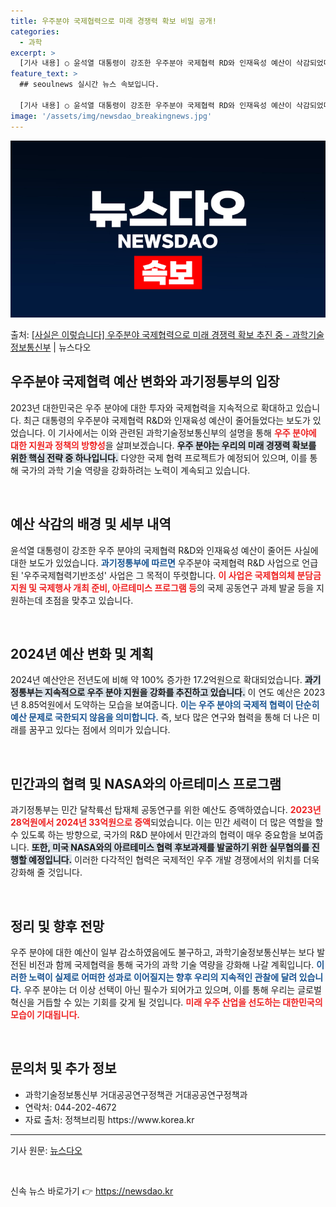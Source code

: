 ```yaml
---
title: 우주분야 국제협력으로 미래 경쟁력 확보 비밀 공개!
categories:
  - 과학
excerpt: >
  [기사 내용] ○ 윤석열 대통령이 강조한 우주분야 국제협력 RD와 인재육성 예산이 삭감되었다는 내용 [과기정…
feature_text: >
  ## seoulnews 실시간 뉴스 속보입니다.

  [기사 내용] ○ 윤석열 대통령이 강조한 우주분야 국제협력 RD와 인재육성 예산이 삭감되었다는 내용 [과기정…
image: '/assets/img/newsdao_breakingnews.jpg'
---
```


![뉴스다오 속보](/assets/img/newsdao_breakingnews.jpg)

<p>출처: <a href="https://newsdao.kr/1845" rel="dofollow">[사실은 이렇습니다] 우주분야 국제협력으로 미래 경쟁력 확보 추진 중 - 과학기술정보통신부</a> | 뉴스다오</p>

<h2 data-ke-size="size26">우주분야 국제협력 예산 변화와 과기정통부의 입장</h2>

<p data-ke-size="size16">2023년 대한민국은 우주 분야에 대한 투자와 국제협력을 지속적으로 확대하고 있습니다. 최근 대통령의 우주분야 국제협력 R&D와 인재육성 예산이 줄어들었다는 보도가 있었습니다. 이 기사에서는 이와 관련된 과학기술정보통신부의 설명을 통해 <b><span style="color: #ee2323;">우주 분야에 대한 지원과 정책의 방향성</span></b>을 살펴보겠습니다. <b><span style="background-color: #21538527;">우주 분야는 우리의 미래 경쟁력 확보를 위한 핵심 전략 중 하나입니다.</span></b> 다양한 국제 협력 프로젝트가 예정되어 있으며, 이를 통해 국가의 과학 기술 역량을 강화하려는 노력이 계속되고 있습니다.</p>

<p data-ke-size="size16">&nbsp;</p>

<h2 data-ke-size="size26">예산 삭감의 배경 및 세부 내역</h2>

<p data-ke-size="size16">윤석열 대통령이 강조한 우주 분야의 국제협력 R&D와 인재육성 예산이 줄어든 사실에 대한 보도가 있었습니다. <b><span style="color: #1a5490;">과기정통부에 따르면</span></b> 우주분야 국제협력 R&D 사업으로 언급된 '우주국제협력기반조성' 사업은 그 목적이 뚜렷합니다. <b><span style="color: #ee2323;">이 사업은 국제협의체 분담금 지원 및 국제행사 개최 준비, 아르테미스 프로그램 등</span></b>의 국제 공동연구 과제 발굴 등을 지원하는데 초점을 맞추고 있습니다.</p>

<p data-ke-size="size16">&nbsp;</p>

<h2 data-ke-size="size26">2024년 예산 변화 및 계획</h2>

<p data-ke-size="size16">2024년 예산안은 전년도에 비해 약 100% 증가한 17.2억원으로 확대되었습니다. <b><span style="background-color: #21538527;">과기정통부는 지속적으로 우주 분야 지원을 강화를 추진하고 있습니다.</span></b> 이 연도 예산은 2023년 8.85억원에서 도약하는 모습을 보여줍니다. <b><span style="color: #1a5490;">이는 우주 분야의 국제적 협력이 단순히 예산 문제로 국한되지 않음을 의미합니다.</span></b> 즉, 보다 많은 연구와 협력을 통해 더 나은 미래를 꿈꾸고 있다는 점에서 의미가 있습니다.</p>

<p data-ke-size="size16">&nbsp;</p>

<h2 data-ke-size="size26">민간과의 협력 및 NASA와의 아르테미스 프로그램</h2>

<p data-ke-size="size16">과기정통부는 민간 달착륙선 탑재체 공동연구를 위한 예산도 증액하였습니다. <b><span style="color: #ee2323;">2023년 28억원에서 2024년 33억원으로 증액</span></b>되었습니다. 이는 민간 세력이 더 많은 역할을 할 수 있도록 하는 방향으로, 국가의 R&D 분야에서 민간과의 협력이 매우 중요함을 보여줍니다. <b><span style="background-color: #21538527;">또한, 미국 NASA와의 아르테미스 협력 후보과제를 발굴하기 위한 실무협의를 진행할 예정입니다.</span></b> 이러한 다각적인 협력은 국제적인 우주 개발 경쟁에서의 위치를 더욱 강화해 줄 것입니다.</p>

<p data-ke-size="size16">&nbsp;</p>

<h2 data-ke-size="size26">정리 및 향후 전망</h2>

<p data-ke-size="size16">우주 분야에 대한 예산이 일부 감소하였음에도 불구하고, 과학기술정보통신부는 보다 발전된 비전과 함께 국제협력을 통해 국가의 과학 기술 역량을 강화해 나갈 계획입니다. <b><span style="color: #1a5490;">이러한 노력이 실제로 어떠한 성과로 이어질지는 향후 우리의 지속적인 관찰에 달려 있습니다.</span></b> 우주 분야는 더 이상 선택이 아닌 필수가 되어가고 있으며, 이를 통해 우리는 글로벌 혁신을 거듭할 수 있는 기회를 갖게 될 것입니다. <b><span style="color: #ee2323;">미래 우주 산업을 선도하는 대한민국의 모습이 기대됩니다.</span></b></p>

<p data-ke-size="size16">&nbsp;</p>

<h2 data-ke-size="size26">문의처 및 추가 정보</h2>

<ul>
    <li>과학기술정보통신부 거대공공연구정책관 거대공공연구정책과</li>
    <li>연락처: 044-202-4672</li>
    <li>자료 출처: 정책브리핑 https://www.korea.kr</li>
</ul>

<hr />

<p data-ke-size="size16">기사 원문: <a href="https://newsdao.kr/1845" target="_blank">뉴스다오</a></p>

<p data-ke-size="size16">&nbsp;</p> 

신속 뉴스 바로가기 👉 <a href="https://newsdao.kr" rel="dofollow">https://newsdao.kr</a>



